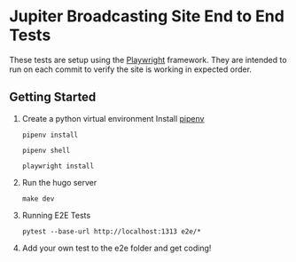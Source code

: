 # Jupiter Broadcasting Site End to End Tests

These tests are setup using the [Playwright](https://playwright.dev/python/docs/writing-tests) framework. They are intended to run on each commit to verify the site is working in expected order.


## Getting Started

1. Create a python virtual environment
    Install [pipenv](https://pipenv.pypa.io/en/latest/)

    `pipenv install`

    `pipenv shell`

    `playwright install`

2. Run the hugo server

    `make dev`

3. Running E2E Tests

    `pytest --base-url http://localhost:1313 e2e/*`

4. Add your own test to the e2e folder and get coding!